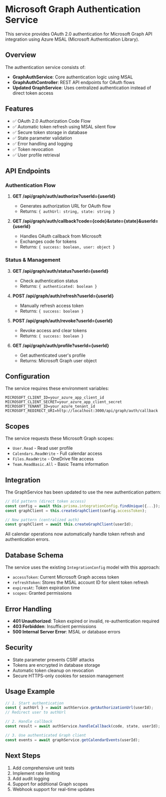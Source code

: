 # Microsoft Graph Authentication Service

This service provides OAuth 2.0 authentication for Microsoft Graph API integration using Azure MSAL (Microsoft Authentication Library).

## Overview

The authentication service consists of:

- **GraphAuthService**: Core authentication logic using MSAL
- **GraphAuthController**: REST API endpoints for OAuth flows
- **Updated GraphService**: Uses centralized authentication instead of direct token access

## Features

- ✅ OAuth 2.0 Authorization Code Flow
- ✅ Automatic token refresh using MSAL silent flow
- ✅ Secure token storage in database
- ✅ State parameter validation
- ✅ Error handling and logging
- ✅ Token revocation
- ✅ User profile retrieval

## API Endpoints

### Authentication Flow

1. **GET /api/graph/auth/authorize?userId={userId}**
   - Generates authorization URL for OAuth flow
   - Returns: `{ authUrl: string, state: string }`

2. **GET /api/graph/auth/callback?code={code}&state={state}&userId={userId}**
   - Handles OAuth callback from Microsoft
   - Exchanges code for tokens
   - Returns: `{ success: boolean, user: object }`

### Status & Management

3. **GET /api/graph/auth/status?userId={userId}**
   - Check authentication status
   - Returns: `{ authenticated: boolean }`

4. **POST /api/graph/auth/refresh?userId={userId}**
   - Manually refresh access token
   - Returns: `{ success: boolean }`

5. **POST /api/graph/auth/revoke?userId={userId}**
   - Revoke access and clear tokens
   - Returns: `{ success: boolean }`

6. **GET /api/graph/auth/profile?userId={userId}**
   - Get authenticated user's profile
   - Returns: Microsoft Graph user object

## Configuration

The service requires these environment variables:

```env
MICROSOFT_CLIENT_ID=your_azure_app_client_id
MICROSOFT_CLIENT_SECRET=your_azure_app_client_secret
MICROSOFT_TENANT_ID=your_azure_tenant_id
MICROSOFT_REDIRECT_URI=http://localhost:3000/api/graph/auth/callback
```

## Scopes

The service requests these Microsoft Graph scopes:

- `User.Read` - Read user profile
- `Calendars.ReadWrite` - Full calendar access
- `Files.ReadWrite` - OneDrive file access
- `Team.ReadBasic.All` - Basic Teams information

## Integration

The GraphService has been updated to use the new authentication pattern:

```typescript
// Old pattern (direct token access)
const config = await this.prisma.integrationConfig.findUnique({...});
const graphClient = this.createGraphClient(config.accessToken);

// New pattern (centralized auth)
const graphClient = await this.createGraphClient(userId);
```

All calendar operations now automatically handle token refresh and authentication errors.

## Database Schema

The service uses the existing `IntegrationConfig` model with this approach:

- `accessToken`: Current Microsoft Graph access token
- `refreshToken`: Stores the MSAL account ID for silent token refresh
- `expiresAt`: Token expiration time
- `scopes`: Granted permissions

## Error Handling

- **401 Unauthorized**: Token expired or invalid, re-authentication required
- **403 Forbidden**: Insufficient permissions
- **500 Internal Server Error**: MSAL or database errors

## Security

- State parameter prevents CSRF attacks
- Tokens are encrypted in database storage
- Automatic token cleanup on revocation
- Secure HTTPS-only cookies for session management

## Usage Example

```typescript
// 1. Start authentication
const { authUrl } = await authService.getAuthorizationUrl(userId);
// Redirect user to authUrl

// 2. Handle callback
const result = await authService.handleCallback(code, state, userId);

// 3. Use authenticated Graph client
const events = await graphService.getCalendarEvents(userId);
```

## Next Steps

1. Add comprehensive unit tests
2. Implement rate limiting
3. Add audit logging
4. Support for additional Graph scopes
5. Webhook support for real-time updates
